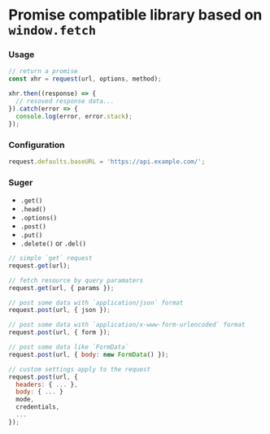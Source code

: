 
# Promise compatible library based on `window.fetch`

### Usage

```js
// return a promise
const xhr = request(url, options, method);

xhr.then((response) => {
  // resoved response data...
}).catch(error => {
  console.log(error, error.stack);
});
```

### Configuration

```js
request.defaults.baseURL = 'https://api.example.com/';
```

### Suger

- `.get()`
- `.head()`
- `.options()`
- `.post()`
- `.put()`
- `.delete()` or `.del()`

```js
// simple `get` request
request.get(url);

// fetch resource by query paramaters
request.get(url, { params });

// post some data with `application/json` format
request.post(url, { json });

// post some data with `application/x-www-form-urlencoded` format
request.post(url, { form });

// post some data like `FormData`
request.post(url, { body: new FormData() });

// custom settings apply to the request
request.post(url, {
  headers: { ... },
  body: { ... }
  mode,
  credentials,
  ...
});
```
